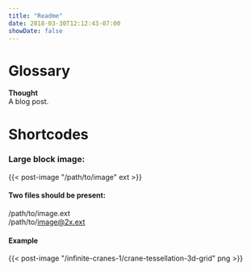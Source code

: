 ```yaml
---
title: "Readme"
date: 2018-03-30T12:12:43-07:00
showDate: false
---
```


# Glossary
**Thought**  
A blog post.

# Shortcodes
### Large block image:
\{\{< post-image "/path/to/image" ext >}}

#### Two files should be present:
/path/to/image.ext  
/path/to/image@2x.ext

#### Example
\{\{< post-image "/infinite-cranes-1/crane-tessellation-3d-grid" png >}}
